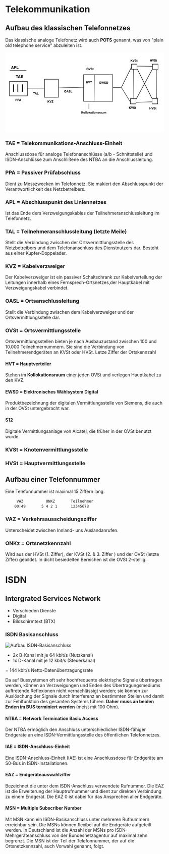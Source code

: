# Telekommunikation

## Aufbau des klassischen Telefonnetzes

Das klassische analoge Telefonetz wird auch __POTS__ genannt, was von "plain old telephone service" abzuleiten ist.

![Aufbau POTS](./AufbauPOTS.png "Aufbau POTS")

### TAE = Telekommunikations-Anschluss-Einheit

Anschlussdose für analoge Telefonanschlüsse (a/b - Schnittstelle) und ISDN-Anschlüsse zum Anschlißene des NTBA an die Anschlussleitung.

### PPA = Passiver Prüfabschluss

Dient zu Messzwecken im Telefonnetz. Sie makiert den Abschlusspunkt der Verantwortlichkeit des Netzbetreibers. 

### APL = Abschlusspunkt des Liniennetzes

Ist das Ende ders Verzweigungskables der Teilnehmeranschlussleitung im Telefonnetz.

### TAL = Teilnehmeranschlussleitung (letzte Meile)

Stellt die Verbindung zwischen der Ortsvermittlungsstelle des Netzbetreibers und dem Telefonanschluss des Dienstnutzers dar.
Besteht aus einer Kupfer-Doppelader.

### KVZ = Kabelverzweiger

Der Kabelverzweiger ist ein passiver Schaltschrank zur Kabelverteilung der Leitungen innerhalb eines Fernsprech-Ortsnetzes,der Hauptkabel mit Verzweigungskabel verbindet.

### OASL = Ortsanschlussleitung

Stellt die Verbindung zwischen dem Kabelverzweiger und der Ortsvermittlungsstelle dar.

### OVSt = Ortsvermittlungsstelle

Ortsvermittlungsstellen bieten je nach Ausbauzustand zwischen 100 und 10.000 Teilnehmernummern. Sie sind die Verbindung von Teilnehmerendgeräten an KVSt oder HVSt. Letze Ziffer der Ortskennzahl

#### HVT = Hauptverteiler

Stehen im __Kollokationsraum__ einer jeden OVSt und verlegen Hauptkabel zu den KVZ.

#### EWSD = Elektronisches Wählsystem Digital

Produktbezeichnung der digitalen Vermittlungsstelle von Siemens, die auch in der OVSt untergebracht war.

#### S12

Digitale Vermittlungsanlage von Alcatel, die früher in der OVSt benutzt wurde.

### KVSt = Knotenvermittlungsstelle



### HVSt = Hauptvermittlungsstelle



## Aufbau einer Telefonnummer

Eine Telefonnummer ist maximal 15 Ziffern lang. 

         VAZ          ONKZ       Teilnehmer
        00|49       5 4 2 1      12345678   

### VAZ = Verkehrsausscheidungsziffer

Unterscheidet zwischen Innland- uns Auslandanrufen.

### ONKz = Ortsnetzkennzahl

Wird aus der HVSt (1. Ziffer), der KVSt (2. & 3. Ziffer ) und der OVSt (letzte Ziffer) gebildet. In dicht besiedelten Bereichen ist die OVSt 2-stellig.

# ISDN

## Intergrated Services Network

* Verschieden Dienste
* Digital
* Bildschirmtext (BTX)

### ISDN Basisanschluss

![Aufbau ISDN-Basisanschluss](./ISDN-Basisanschluss.png "ISDN-Basisanschluss")

* 2x B-Kanal mit je 64 kbit/s (Nutzkanal)
* 1x D-Kanal mit je 12 kbit/s (Steuerkanal)
 
 = 144 kbit/s Netto-Datenübertragungsrate

 Da auf Bussystemen oft sehr hochfrequente elektrische Signale übertragen werden, können an Verzweigungen und Enden des Übertragungsmediums auftretende Reflexionen nicht vernachlässigt werden; sie können zur Auslöschung der Signale durch Interferenz an bestimmten Stellen und damit zur Fehlfunktion des gesamten Systems führen. __Daher muss an beiden Enden im BUS terminiert werden__ (meist mit 100 Ohm).

#### NTBA = Network Termination Basic Access
Der NTBA ermöglich den Anschluss unterschiedlicher ISDN-fähiger Endgeräte an eine ISDN-Vermittlungsstelle des öffentlichen Telefonnetzes.

#### IAE = ISDN-Anschluss-Einheit

Eine ISDN-Anschluss-Einheit (IAE) ist eine Anschlussdose für Endgeräte am S0-Bus in ISDN-Installationen. 

#### EAZ = Endgeräteauswahlziffer

Bezeichnet die unter dem ISDN-Anschluss verwendete Rufnummer. Die EAZ ist die Erweiterung
der Hauptrufnummer und dient zur direkten Verbindung zu einem Endgerät. Die EAZ 0 ist dabei für das Ansprechen aller Endgeräte.

#### MSN = Multiple Subscriber Number

Mit MSN kann ein ISDN-Basisanschluss unter mehreren Rufnummern erreichbar sein. Die MSNs können flexibel auf die Endgeräte aufgeteilt werden. In Deutschland ist die Anzahl der MSNs pro ISDN-Mehrgeräteanschluss von der Bundesnetzagentur auf maximal zehn begrenzt. Die MSN ist der Teil der Telefonnummer, der auf die Ortsnetzkennzahl, auch Vorwahl genannt, folgt.
